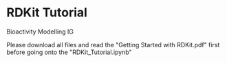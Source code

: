 # RDKit Tutorial
Bioactivity Modelling IG

Please download all files and read the "Getting Started with RDKit.pdf" first before going onto the "RDKit_Tutorial.ipynb"
